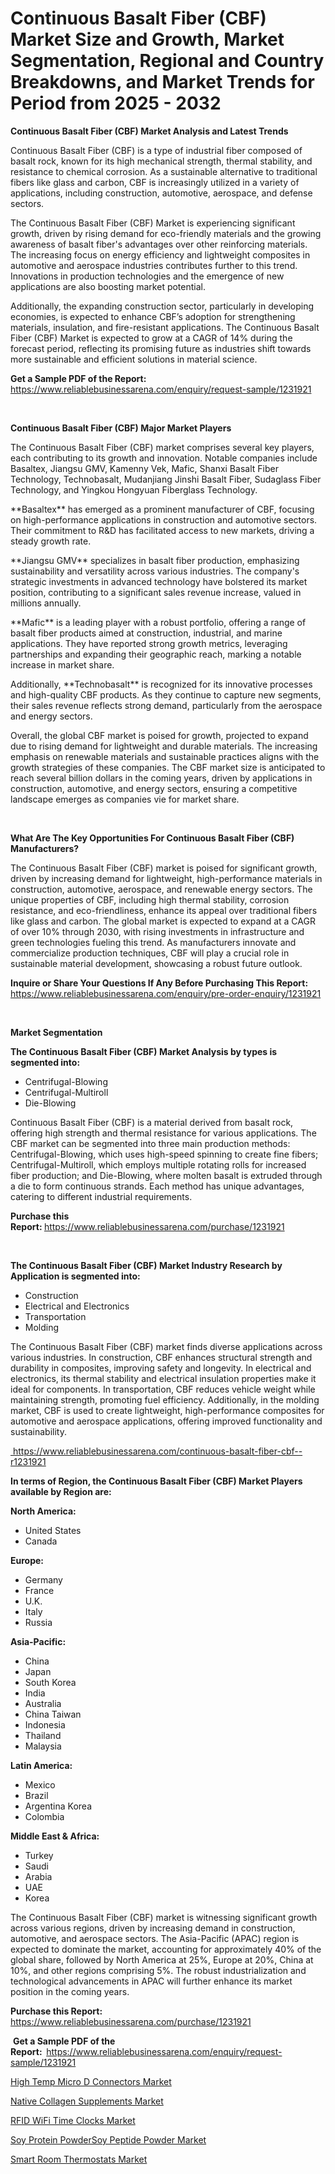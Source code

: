 <p><h1>Continuous Basalt Fiber (CBF) Market Size and Growth, Market Segmentation, Regional and Country Breakdowns, and Market Trends for Period from 2025 -  2032</h1></p><p><strong>Continuous Basalt Fiber (CBF) Market Analysis and Latest Trends</strong></p>
<p><p>Continuous Basalt Fiber (CBF) is a type of industrial fiber composed of basalt rock, known for its high mechanical strength, thermal stability, and resistance to chemical corrosion. As a sustainable alternative to traditional fibers like glass and carbon, CBF is increasingly utilized in a variety of applications, including construction, automotive, aerospace, and defense sectors. </p><p>The Continuous Basalt Fiber (CBF) Market is experiencing significant growth, driven by rising demand for eco-friendly materials and the growing awareness of basalt fiber's advantages over other reinforcing materials. The increasing focus on energy efficiency and lightweight composites in automotive and aerospace industries contributes further to this trend. Innovations in production technologies and the emergence of new applications are also boosting market potential.</p><p>Additionally, the expanding construction sector, particularly in developing economies, is expected to enhance CBF’s adoption for strengthening materials, insulation, and fire-resistant applications. The Continuous Basalt Fiber (CBF) Market is expected to grow at a CAGR of 14% during the forecast period, reflecting its promising future as industries shift towards more sustainable and efficient solutions in material science.</p></p>
<p><strong>Get a Sample PDF of the Report:&nbsp;</strong> <a href="https://www.reliablebusinessarena.com/enquiry/request-sample/1231921?utm_campaign=2106&utm_medium=2&utm_source=Github&utm_content=ia&utm_term=02022025&utm_id=continuous-basalt-fiber-cbf">https://www.reliablebusinessarena.com/enquiry/request-sample/1231921</a></p>
<p>&nbsp;</p>
<p><strong>Continuous Basalt Fiber (CBF) Major Market Players</strong></p>
<p><p>The Continuous Basalt Fiber (CBF) market comprises several key players, each contributing to its growth and innovation. Notable companies include Basaltex, Jiangsu GMV, Kamenny Vek, Mafic, Shanxi Basalt Fiber Technology, Technobasalt, Mudanjiang Jinshi Basalt Fiber, Sudaglass Fiber Technology, and Yingkou Hongyuan Fiberglass Technology.</p><p>**Basaltex** has emerged as a prominent manufacturer of CBF, focusing on high-performance applications in construction and automotive sectors. Their commitment to R&D has facilitated access to new markets, driving a steady growth rate.</p><p>**Jiangsu GMV** specializes in basalt fiber production, emphasizing sustainability and versatility across various industries. The company's strategic investments in advanced technology have bolstered its market position, contributing to a significant sales revenue increase, valued in millions annually.</p><p>**Mafic** is a leading player with a robust portfolio, offering a range of basalt fiber products aimed at construction, industrial, and marine applications. They have reported strong growth metrics, leveraging partnerships and expanding their geographic reach, marking a notable increase in market share.</p><p>Additionally, **Technobasalt** is recognized for its innovative processes and high-quality CBF products. As they continue to capture new segments, their sales revenue reflects strong demand, particularly from the aerospace and energy sectors.</p><p>Overall, the global CBF market is poised for growth, projected to expand due to rising demand for lightweight and durable materials. The increasing emphasis on renewable materials and sustainable practices aligns with the growth strategies of these companies. The CBF market size is anticipated to reach several billion dollars in the coming years, driven by applications in construction, automotive, and energy sectors, ensuring a competitive landscape emerges as companies vie for market share.</p></p>
<p>&nbsp;</p>
<p><strong>What Are The Key Opportunities For Continuous Basalt Fiber (CBF) Manufacturers?</strong></p>
<p><p>The Continuous Basalt Fiber (CBF) market is poised for significant growth, driven by increasing demand for lightweight, high-performance materials in construction, automotive, aerospace, and renewable energy sectors. The unique properties of CBF, including high thermal stability, corrosion resistance, and eco-friendliness, enhance its appeal over traditional fibers like glass and carbon. The global market is expected to expand at a CAGR of over 10% through 2030, with rising investments in infrastructure and green technologies fueling this trend. As manufacturers innovate and commercialize production techniques, CBF will play a crucial role in sustainable material development, showcasing a robust future outlook.</p></p>
<p><strong>Inquire or Share Your Questions If Any Before Purchasing This Report:</strong> <a href="https://www.reliablebusinessarena.com/enquiry/pre-order-enquiry/1231921?utm_campaign=2106&utm_medium=2&utm_source=Github&utm_content=ia&utm_term=02022025&utm_id=continuous-basalt-fiber-cbf">https://www.reliablebusinessarena.com/enquiry/pre-order-enquiry/1231921</a></p>
<p>&nbsp;</p>
<p><strong>Market Segmentation</strong></p>
<p><strong>The Continuous Basalt Fiber (CBF) Market Analysis by types is segmented into:</strong></p>
<p><ul><li>Centrifugal-Blowing</li><li>Centrifugal-Multiroll</li><li>Die-Blowing</li></ul></p>
<p><p>Continuous Basalt Fiber (CBF) is a material derived from basalt rock, offering high strength and thermal resistance for various applications. The CBF market can be segmented into three main production methods: Centrifugal-Blowing, which uses high-speed spinning to create fine fibers; Centrifugal-Multiroll, which employs multiple rotating rolls for increased fiber production; and Die-Blowing, where molten basalt is extruded through a die to form continuous strands. Each method has unique advantages, catering to different industrial requirements.</p></p>
<p><strong>Purchase this Report:&nbsp;</strong><a href="https://www.reliablebusinessarena.com/purchase/1231921?utm_campaign=2106&utm_medium=2&utm_source=Github&utm_content=ia&utm_term=02022025&utm_id=continuous-basalt-fiber-cbf">https://www.reliablebusinessarena.com/purchase/1231921</a></p>
<p>&nbsp;</p>
<p><strong>The Continuous Basalt Fiber (CBF) Market Industry Research by Application is segmented into:</strong></p>
<p><ul><li>Construction</li><li>Electrical and Electronics</li><li>Transportation</li><li>Molding</li></ul></p>
<p><p>The Continuous Basalt Fiber (CBF) market finds diverse applications across various industries. In construction, CBF enhances structural strength and durability in composites, improving safety and longevity. In electrical and electronics, its thermal stability and electrical insulation properties make it ideal for components. In transportation, CBF reduces vehicle weight while maintaining strength, promoting fuel efficiency. Additionally, in the molding market, CBF is used to create lightweight, high-performance composites for automotive and aerospace applications, offering improved functionality and sustainability.</p></p>
<p><a href="https://www.reliablebusinessarena.com/continuous-basalt-fiber-cbf--r1231921?utm_campaign=2106&utm_medium=2&utm_source=Github&utm_content=ia&utm_term=02022025&utm_id=continuous-basalt-fiber-cbf">&nbsp;https://www.reliablebusinessarena.com/continuous-basalt-fiber-cbf--r1231921</a></p>
<p><strong>In terms of Region, the Continuous Basalt Fiber (CBF) Market Players available by Region are:</strong></p>
<p>
    <p> <strong> North America: </strong>
        <ul>
            <li>United States</li>
            <li>Canada</li>
        </ul>
        </p> 
    <p> <strong> Europe: </strong>
        <ul>
            <li>Germany</li>
            <li>France</li>
            <li>U.K.</li>
            <li>Italy</li>
            <li>Russia</li>
        </ul>
        </p> 
    <p> <strong> Asia-Pacific: </strong>
        <ul>
            <li>China</li>
            <li>Japan</li>
            <li>South Korea</li>
            <li>India</li>
            <li>Australia</li>
            <li>China Taiwan</li>
            <li>Indonesia</li>
            <li>Thailand</li>
            <li>Malaysia</li>
        </ul>
        </p> 
    <p> <strong> Latin America: </strong>
        <ul>
            <li>Mexico</li>
            <li>Brazil</li>
            <li>Argentina Korea</li>
            <li>Colombia</li>
        </ul>
        </p> 
    <p> <strong> Middle East & Africa: </strong>
        <ul>
            <li>Turkey</li>
            <li>Saudi</li>
            <li>Arabia</li>
            <li>UAE</li>
            <li>Korea</li>
        </ul>
    </p>
    </p>
<p><p>The Continuous Basalt Fiber (CBF) market is witnessing significant growth across various regions, driven by increasing demand in construction, automotive, and aerospace sectors. The Asia-Pacific (APAC) region is expected to dominate the market, accounting for approximately 40% of the global share, followed by North America at 25%, Europe at 20%, China at 10%, and other regions comprising 5%. The robust industrialization and technological advancements in APAC will further enhance its market position in the coming years.</p></p>
<p><strong>Purchase this Report: </strong><a href="https://www.reliablebusinessarena.com/purchase/1231921?utm_campaign=2106&utm_medium=2&utm_source=Github&utm_content=ia&utm_term=02022025&utm_id=continuous-basalt-fiber-cbf">https://www.reliablebusinessarena.com/purchase/1231921</a></p>
<p>&nbsp;<strong>Get a Sample PDF of the Report:&nbsp;&nbsp;</strong><a href="https://www.reliablebusinessarena.com/enquiry/request-sample/1231921?utm_campaign=2106&utm_medium=2&utm_source=Github&utm_content=ia&utm_term=02022025&utm_id=continuous-basalt-fiber-cbf">https://www.reliablebusinessarena.com/enquiry/request-sample/1231921</a></p>
<p><strong></strong></p>
<p><p><a href="https://www.linkedin.com/pulse/industry-strategies-opportunities-high-temp-micro-d-connectors-nh5jf?utm_campaign=2106&utm_medium=2&utm_source=Github&utm_content=ia&utm_term=02022025&utm_id=continuous-basalt-fiber-cbf">High Temp Micro D Connectors Market</a></p><p><a href="https://www.linkedin.com/pulse/native-collagen-supplements-market-analysis-report-2025-2032-eapee?utm_campaign=2106&utm_medium=2&utm_source=Github&utm_content=ia&utm_term=02022025&utm_id=continuous-basalt-fiber-cbf">Native Collagen Supplements Market</a></p><p><a href="https://www.linkedin.com/pulse/rfid-wifi-time-clocks-market-report-analyzing-size-key-h9fie?utm_campaign=2106&utm_medium=2&utm_source=Github&utm_content=ia&utm_term=02022025&utm_id=continuous-basalt-fiber-cbf">RFID WiFi Time Clocks Market</a></p><p><a href="https://www.linkedin.com/pulse/soy-protein-powdersoy-peptide-powder-market-valuation-forecast-5ktre?utm_campaign=2106&utm_medium=2&utm_source=Github&utm_content=ia&utm_term=02022025&utm_id=continuous-basalt-fiber-cbf">Soy Protein PowderSoy Peptide Powder Market</a></p><p><a href="https://www.linkedin.com/pulse/influencing-factors-smart-room-thermostats-market-insights-gfkxe?utm_campaign=2106&utm_medium=2&utm_source=Github&utm_content=ia&utm_term=02022025&utm_id=continuous-basalt-fiber-cbf">Smart Room Thermostats Market</a></p></p>